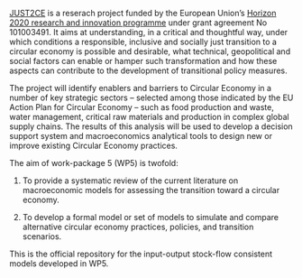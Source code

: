 [JUST2CE](https://just2ce.eu/) is a reserach project funded by the European Union’s [Horizon 2020 research and innovation programme](https://cordis.europa.eu/project/id/101003491) under grant agreement No 101003491. It aims at understanding, in a critical and thoughtful way, under which conditions a responsible, inclusive and socially just transition to a circular economy is possible and desirable, what technical, geopolitical and social factors can  enable  or  hamper  such  transformation  and  how  these  aspects  can contribute to the development of transitional policy measures. ​

The project will identify enablers and barriers to Circular Economy in a number of key strategic sectors – selected among those indicated by the EU Action Plan for Circular Economy – such as food production and waste, water management, critical raw materials and production in complex global supply chains. The results of this analysis will be used to develop a decision support system and macroeconomics analytical tools to design new or improve existing Circular Economy practices. ​

The aim of work-package 5 (WP5) is twofold:

1. To provide a systematic review of the current literature on macroeconomic models for assessing the transition toward a circular economy.

1. To develop a formal model or set of models to simulate and compare alternative circular economy practices, policies, and transition scenarios.

This is the official repository for the input-output stock-flow consistent models developed in WP5.
